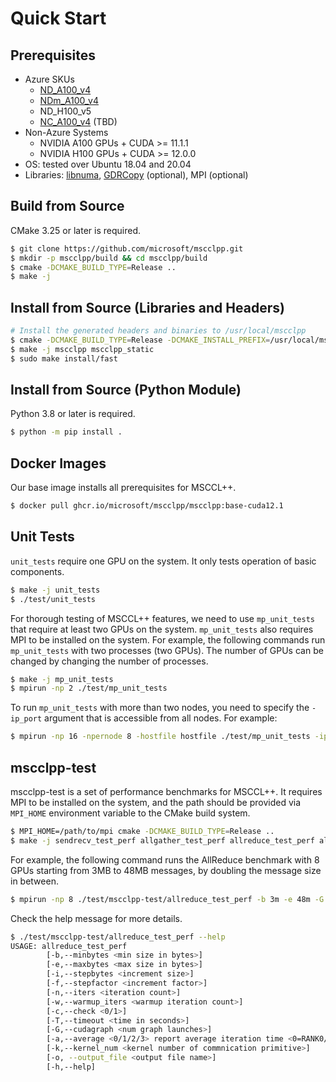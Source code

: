 # Quick Start

## Prerequisites

* Azure SKUs
    * [ND_A100_v4](https://learn.microsoft.com/en-us/azure/virtual-machines/nda100-v4-series)
    * [NDm_A100_v4](https://learn.microsoft.com/en-us/azure/virtual-machines/ndm-a100-v4-series)
    * ND_H100_v5
    * [NC_A100_v4](https://learn.microsoft.com/en-us/azure/virtual-machines/nc-a100-v4-series) (TBD)
* Non-Azure Systems
    * NVIDIA A100 GPUs + CUDA >= 11.1.1
    * NVIDIA H100 GPUs + CUDA >= 12.0.0
* OS: tested over Ubuntu 18.04 and 20.04
* Libraries: [libnuma](https://github.com/numactl/numactl), [GDRCopy](https://github.com/NVIDIA/gdrcopy) (optional), MPI (optional)

## Build from Source

CMake 3.25 or later is required.

```bash
$ git clone https://github.com/microsoft/mscclpp.git
$ mkdir -p mscclpp/build && cd mscclpp/build
$ cmake -DCMAKE_BUILD_TYPE=Release ..
$ make -j
```

## Install from Source (Libraries and Headers)

```bash
# Install the generated headers and binaries to /usr/local/mscclpp
$ cmake -DCMAKE_BUILD_TYPE=Release -DCMAKE_INSTALL_PREFIX=/usr/local/mscclpp -DBUILD_PYTHON_BINDINGS=OFF ..
$ make -j mscclpp mscclpp_static
$ sudo make install/fast
```

## Install from Source (Python Module)

Python 3.8 or later is required.

```bash
$ python -m pip install .
```

## Docker Images

Our base image installs all prerequisites for MSCCL++.

```bash
$ docker pull ghcr.io/microsoft/mscclpp/mscclpp:base-cuda12.1
```

## Unit Tests

`unit_tests` require one GPU on the system. It only tests operation of basic components.

```bash
$ make -j unit_tests
$ ./test/unit_tests
```

For thorough testing of MSCCL++ features, we need to use `mp_unit_tests` that require at least two GPUs on the system. `mp_unit_tests` also requires MPI to be installed on the system. For example, the following commands run `mp_unit_tests` with two processes (two GPUs). The number of GPUs can be changed by changing the number of processes.

```bash
$ make -j mp_unit_tests
$ mpirun -np 2 ./test/mp_unit_tests
```

To run `mp_unit_tests` with more than two nodes, you need to specify the `-ip_port` argument that is accessible from all nodes. For example:

```bash
$ mpirun -np 16 -npernode 8 -hostfile hostfile ./test/mp_unit_tests -ip_port 10.0.0.5:50000
```

## mscclpp-test

mscclpp-test is a set of performance benchmarks for MSCCL++. It requires MPI to be installed on the system, and the path should be provided via `MPI_HOME` environment variable to the CMake build system.

```bash
$ MPI_HOME=/path/to/mpi cmake -DCMAKE_BUILD_TYPE=Release ..
$ make -j sendrecv_test_perf allgather_test_perf allreduce_test_perf alltoall_test_perf
```

For example, the following command runs the AllReduce benchmark with 8 GPUs starting from 3MB to 48MB messages, by doubling the message size in between.

```bash
$ mpirun -np 8 ./test/mscclpp-test/allreduce_test_perf -b 3m -e 48m -G 100 -n 100 -w 20 -f 2 -k 4
```

Check the help message for more details.

```bash
$ ./test/mscclpp-test/allreduce_test_perf --help
USAGE: allreduce_test_perf 
        [-b,--minbytes <min size in bytes>] 
        [-e,--maxbytes <max size in bytes>] 
        [-i,--stepbytes <increment size>] 
        [-f,--stepfactor <increment factor>] 
        [-n,--iters <iteration count>] 
        [-w,--warmup_iters <warmup iteration count>] 
        [-c,--check <0/1>] 
        [-T,--timeout <time in seconds>] 
        [-G,--cudagraph <num graph launches>] 
        [-a,--average <0/1/2/3> report average iteration time <0=RANK0/1=AVG/2=MIN/3=MAX>] 
        [-k,--kernel_num <kernel number of commnication primitive>] 
        [-o, --output_file <output file name>] 
        [-h,--help]
```
